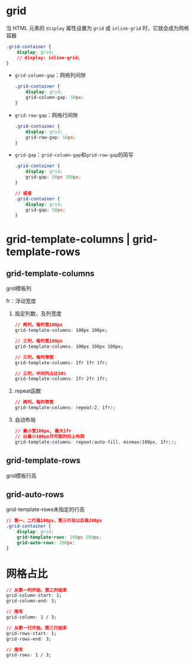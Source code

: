 # grid

当 HTML 元素的 `display` 属性设置为 `grid` 或 `inline-grid` 时，它就会成为网格容器

```css
.grid-container {
	display: grid;
    // display: inline-grid;
}
```

- `grid-column-gap`：网格列间隙

  ```css
  .grid-container {
      display: grid;
      grid-column-gap: 50px;
  }
  ```

- `grid-row-gap`：网格行间隙

  ```css
  .grid-container {
      display: grid;
      grid-row-gap: 50px;
  }
  ```

- `grid-gap`：`grid-column-gap`和`grid-row-gap`的简写

  ```css
  .grid-container {
      display: grid;
      grid-gap: 50px 100px;
  }
  
  // 或者
  .grid-container {
      display: grid;
      grid-gap: 50px;
  }
  ```

   

# grid-template-columns | grid-template-rows

## grid-template-columns

grid模板列

fr：浮动宽度

1. 指定列数，及列宽度

   ```css
   // 两列，每列宽100px
   grid-template-columns: 100px 100px;
   
   // 三列，每列宽100px
   grid-template-columns: 100px 100px 100px;
   
   // 三列，每列等宽
   grid-template-columns: 1fr 1fr 1fr;
   
   // 三列，中间列占比50%
   grid-template-columns: 1fr 2fr 1fr;
   ```

2. repeat函数

   ```css
   // 两列，每列等宽
   grid-template-columns: repeat(2, 1fr);
   ```

3. 自动布局

   ```css
   // 最小宽100px, 最大1fr
   // 以最小100px尽可能的向上布局
   grid-template-columns: repeat(auto-fill, minmax(100px, 1fr));
   ```

   

## grid-template-rows

grid模板行高



## grid-auto-rows

grid-template-rows未指定的行高

```css
// 第一、二行高100px，第三行及以后高200px
.grid-container {
    display: grid;
    grid-template-rows: 100px 100px;
    grid-auto-rows: 200px;
}
```



# 网格占比

```css
// 从第一列开始，第三列结束
grid-column-start: 1;
grid-column-end: 3;

// 简写
grid-column: 1 / 3;
```

```css
// 从第一行开始，第三行结束
grid-rows-start: 1;
grid-rows-end: 3;

// 简写
grid-rows: 1 / 3;
```

